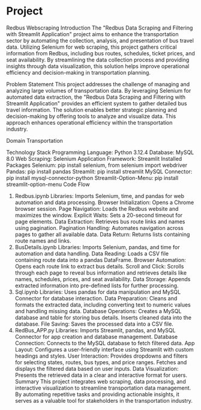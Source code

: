 # Project
Redbus Webscraping
Introduction
The "Redbus Data Scraping and Filtering with Streamlit Application" project aims to enhance the transportation sector by automating the collection, analysis, and presentation of bus travel data. Utilizing Selenium for web scraping, this project gathers critical information from Redbus, including bus routes, schedules, ticket prices, and seat availability. By streamlining the data collection process and providing insights through data visualization, this solution helps improve operational efficiency and decision-making in transportation planning.

Problem Statement
This project addresses the challenge of managing and analyzing large volumes of transportation data. By leveraging Selenium for automated data extraction, the "Redbus Data Scraping and Filtering with Streamlit Application" provides an efficient system to gather detailed bus travel information. The solution enables better strategic planning and decision-making by offering tools to analyze and visualize data. This approach enhances operational efficiency within the transportation industry.

Domain
Transportation

Technology Stack
Programming Language: Python 3.12.4
Database: MySQL 8.0
Web Scraping: Selenium
Application Framework: Streamlit
Installed Packages
Selenium: pip install selenium, from selenium import webdriver
Pandas: pip install pandas
Streamlit: pip install streamlit
MySQL Connector: pip install mysql-connector-python
Streamlit-Option-Menu: pip install streamlit-option-menu
Code Flow
1. Redbus.ipynb
Libraries: Imports Selenium, time, and pandas for web automation and data processing.
Browser Initialization: Opens a Chrome browser session.
Page Navigation: Loads the Redbus website and maximizes the window.
Explicit Waits: Sets a 20-second timeout for page elements.
Data Extraction: Retrieves bus route links and names using pagination.
Pagination Handling: Automates navigation across pages to gather all available data.
Data Return: Returns lists containing route names and links.
2. BusDetails.ipynb
Libraries: Imports Selenium, pandas, and time for automation and data handling.
Data Reading: Loads a CSV file containing route data into a pandas DataFrame.
Browser Automation: Opens each route link to extract bus details.
Scroll and Click: Scrolls through each page to reveal bus information and retrieves details like names, schedules, prices, and seat availability.
Data Storage: Appends extracted information into pre-defined lists for further processing.
3. Sql.ipynb
Libraries: Uses pandas for data manipulation and MySQL Connector for database interaction.
Data Preparation: Cleans and formats the extracted data, including converting text to numeric values and handling missing data.
Database Operations:
Creates a MySQL database and table for storing bus details.
Inserts cleaned data into the database.
File Saving: Saves the processed data into a CSV file.
4. RedBus_APP.py
Libraries: Imports Streamlit, pandas, and MySQL Connector for app creation and database management.
Database Connection: Connects to the MySQL database to fetch filtered data.
App Layout: Configures a user-friendly interface using Streamlit with custom headings and styles.
User Interaction:
Provides dropdowns and filters for selecting states, routes, bus types, and price ranges.
Fetches and displays the filtered data based on user inputs.
Data Visualization: Presents the retrieved data in a clear and interactive format for users.
Summary
This project integrates web scraping, data processing, and interactive visualization to streamline transportation data management. By automating repetitive tasks and providing actionable insights, it serves as a valuable tool for stakeholders in the transportation industry.
